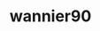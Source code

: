 ---
title: "wannier90"
layout: cache
categories: [package, develop]
meta: {"versions": ["3.1.0"], "compilers": ["gcc@=10.3.0", "gcc@=11.1.0", "gcc@=11.4.0", "gcc@=9.4.0", "oneapi@=2023.2.0", "oneapi@=2023.2.1"], "oss": ["sle_hpc15", "ubuntu20.04"], "platforms": ["linux"], "targets": ["aarch64", "neoverse_v1", "ppc64le", "x86_64", "x86_64_v3", "x86_64_v4"], "stacks": ["e4s", "e4s-arm", "e4s-cray-sles", "e4s-neoverse_v1", "e4s-oneapi", "e4s-power", "root"], "num_specs": 60, "num_specs_by_stack": {"e4s-cray-sles": 1, "root": 60, "e4s-arm": 5, "e4s-neoverse_v1": 11, "e4s-power": 14, "e4s-oneapi": 14, "e4s": 15}}
spec_details: [{"hash": "6w65axudlfr2vstcgggtql7ms5osunqr", "compiler": "gcc@=10.3.0", "versions": ["3.1.0"], "os": "sle_hpc15", "platform": "linux", "target": "x86_64_v4", "variants": ["build_system=makefile", "+shared"], "stacks": ["e4s-cray-sles", "root"], "size": "-", "tarball": "https://binaries.spack.io/develop/build_cache/linux-sle_hpc15-x86_64_v4/gcc-10.3.0/wannier90-3.1.0/linux-sle_hpc15-x86_64_v4-gcc-10.3.0-wannier90-3.1.0-6w65axudlfr2vstcgggtql7ms5osunqr.spack"}, {"hash": "sxx7fycp6t746eyz5izduk5lwmiz6z33", "compiler": "gcc@=11.4.0", "versions": ["3.1.0"], "os": "ubuntu20.04", "platform": "linux", "target": "aarch64", "variants": ["build_system=makefile", "+shared"], "stacks": ["e4s-arm", "root"], "size": "-", "tarball": "https://binaries.spack.io/develop/build_cache/linux-ubuntu20.04-aarch64/gcc-11.4.0/wannier90-3.1.0/linux-ubuntu20.04-aarch64-gcc-11.4.0-wannier90-3.1.0-sxx7fycp6t746eyz5izduk5lwmiz6z33.spack"}, {"hash": "q7vbjzudf6ghigy6cmv4tcvmujlyltxi", "compiler": "gcc@=11.4.0", "versions": ["3.1.0"], "os": "ubuntu20.04", "platform": "linux", "target": "aarch64", "variants": ["build_system=makefile", "+shared"], "stacks": ["e4s-arm", "root"], "size": "-", "tarball": "https://binaries.spack.io/develop/build_cache/linux-ubuntu20.04-aarch64/gcc-11.4.0/wannier90-3.1.0/linux-ubuntu20.04-aarch64-gcc-11.4.0-wannier90-3.1.0-q7vbjzudf6ghigy6cmv4tcvmujlyltxi.spack"}, {"hash": "szntc5rsq47ep7hwmaqz2phzeapa6xqg", "compiler": "gcc@=11.4.0", "versions": ["3.1.0"], "os": "ubuntu20.04", "platform": "linux", "target": "aarch64", "variants": ["build_system=makefile", "+shared"], "stacks": ["e4s-arm", "root"], "size": "-", "tarball": "https://binaries.spack.io/develop/build_cache/linux-ubuntu20.04-aarch64/gcc-11.4.0/wannier90-3.1.0/linux-ubuntu20.04-aarch64-gcc-11.4.0-wannier90-3.1.0-szntc5rsq47ep7hwmaqz2phzeapa6xqg.spack"}, {"hash": "u2j725kdulixl5alhn7m2zynjlcspjwe", "compiler": "gcc@=11.4.0", "versions": ["3.1.0"], "os": "ubuntu20.04", "platform": "linux", "target": "aarch64", "variants": ["build_system=makefile", "+shared"], "stacks": ["e4s-arm", "root"], "size": "-", "tarball": "https://binaries.spack.io/develop/build_cache/linux-ubuntu20.04-aarch64/gcc-11.4.0/wannier90-3.1.0/linux-ubuntu20.04-aarch64-gcc-11.4.0-wannier90-3.1.0-u2j725kdulixl5alhn7m2zynjlcspjwe.spack"}, {"hash": "yd6y3xvvmxl3jbpamb4vmco6wdkth3ud", "compiler": "gcc@=11.4.0", "versions": ["3.1.0"], "os": "ubuntu20.04", "platform": "linux", "target": "aarch64", "variants": ["build_system=makefile", "+shared"], "stacks": ["e4s-arm", "root"], "size": "-", "tarball": "https://binaries.spack.io/develop/build_cache/linux-ubuntu20.04-aarch64/gcc-11.4.0/wannier90-3.1.0/linux-ubuntu20.04-aarch64-gcc-11.4.0-wannier90-3.1.0-yd6y3xvvmxl3jbpamb4vmco6wdkth3ud.spack"}, {"hash": "qw54vkodzgq7dfo4nvohjegserq7xeh5", "compiler": "gcc@=11.4.0", "versions": ["3.1.0"], "os": "ubuntu20.04", "platform": "linux", "target": "neoverse_v1", "variants": ["build_system=makefile", "+shared"], "stacks": ["e4s-neoverse_v1", "root"], "size": "-", "tarball": "https://binaries.spack.io/develop/build_cache/linux-ubuntu20.04-neoverse_v1/gcc-11.4.0/wannier90-3.1.0/linux-ubuntu20.04-neoverse_v1-gcc-11.4.0-wannier90-3.1.0-qw54vkodzgq7dfo4nvohjegserq7xeh5.spack"}, {"hash": "55dufqazyreoulupdzwcwp4xuujx27ek", "compiler": "gcc@=11.4.0", "versions": ["3.1.0"], "os": "ubuntu20.04", "platform": "linux", "target": "neoverse_v1", "variants": ["build_system=makefile", "+shared"], "stacks": ["e4s-neoverse_v1", "root"], "size": "-", "tarball": "https://binaries.spack.io/develop/build_cache/linux-ubuntu20.04-neoverse_v1/gcc-11.4.0/wannier90-3.1.0/linux-ubuntu20.04-neoverse_v1-gcc-11.4.0-wannier90-3.1.0-55dufqazyreoulupdzwcwp4xuujx27ek.spack"}, {"hash": "siyemnlsbkhye5273k2zljanlfgzqlnc", "compiler": "gcc@=11.4.0", "versions": ["3.1.0"], "os": "ubuntu20.04", "platform": "linux", "target": "neoverse_v1", "variants": ["build_system=makefile", "+shared"], "stacks": ["e4s-neoverse_v1", "root"], "size": "-", "tarball": "https://binaries.spack.io/develop/build_cache/linux-ubuntu20.04-neoverse_v1/gcc-11.4.0/wannier90-3.1.0/linux-ubuntu20.04-neoverse_v1-gcc-11.4.0-wannier90-3.1.0-siyemnlsbkhye5273k2zljanlfgzqlnc.spack"}, {"hash": "e2shdvxcmgl4atm6gh2wdw5emyrnoong", "compiler": "gcc@=11.4.0", "versions": ["3.1.0"], "os": "ubuntu20.04", "platform": "linux", "target": "neoverse_v1", "variants": ["build_system=makefile", "+shared"], "stacks": ["e4s-neoverse_v1", "root"], "size": "-", "tarball": "https://binaries.spack.io/develop/build_cache/linux-ubuntu20.04-neoverse_v1/gcc-11.4.0/wannier90-3.1.0/linux-ubuntu20.04-neoverse_v1-gcc-11.4.0-wannier90-3.1.0-e2shdvxcmgl4atm6gh2wdw5emyrnoong.spack"}, {"hash": "hgbfuenglumcgalxrtfyvw3wcby6pu3k", "compiler": "gcc@=11.4.0", "versions": ["3.1.0"], "os": "ubuntu20.04", "platform": "linux", "target": "neoverse_v1", "variants": ["build_system=makefile", "+shared"], "stacks": ["e4s-neoverse_v1", "root"], "size": "-", "tarball": "https://binaries.spack.io/develop/build_cache/linux-ubuntu20.04-neoverse_v1/gcc-11.4.0/wannier90-3.1.0/linux-ubuntu20.04-neoverse_v1-gcc-11.4.0-wannier90-3.1.0-hgbfuenglumcgalxrtfyvw3wcby6pu3k.spack"}, {"hash": "vxc5l7z543bmbdlxpdayiron3mdbeenz", "compiler": "gcc@=11.4.0", "versions": ["3.1.0"], "os": "ubuntu20.04", "platform": "linux", "target": "neoverse_v1", "variants": ["build_system=makefile", "+shared"], "stacks": ["e4s-neoverse_v1", "root"], "size": "-", "tarball": "https://binaries.spack.io/develop/build_cache/linux-ubuntu20.04-neoverse_v1/gcc-11.4.0/wannier90-3.1.0/linux-ubuntu20.04-neoverse_v1-gcc-11.4.0-wannier90-3.1.0-vxc5l7z543bmbdlxpdayiron3mdbeenz.spack"}, {"hash": "ao2yynpgjpv6glcutquca6fya7otehoh", "compiler": "gcc@=11.4.0", "versions": ["3.1.0"], "os": "ubuntu20.04", "platform": "linux", "target": "neoverse_v1", "variants": ["build_system=makefile", "+shared"], "stacks": ["e4s-neoverse_v1", "root"], "size": "-", "tarball": "https://binaries.spack.io/develop/build_cache/linux-ubuntu20.04-neoverse_v1/gcc-11.4.0/wannier90-3.1.0/linux-ubuntu20.04-neoverse_v1-gcc-11.4.0-wannier90-3.1.0-ao2yynpgjpv6glcutquca6fya7otehoh.spack"}, {"hash": "eaub4cwgdll3bmoy2ka6t6m5xih2d7xf", "compiler": "gcc@=11.4.0", "versions": ["3.1.0"], "os": "ubuntu20.04", "platform": "linux", "target": "neoverse_v1", "variants": ["build_system=makefile", "+shared"], "stacks": ["e4s-neoverse_v1", "root"], "size": "-", "tarball": "https://binaries.spack.io/develop/build_cache/linux-ubuntu20.04-neoverse_v1/gcc-11.4.0/wannier90-3.1.0/linux-ubuntu20.04-neoverse_v1-gcc-11.4.0-wannier90-3.1.0-eaub4cwgdll3bmoy2ka6t6m5xih2d7xf.spack"}, {"hash": "njmh3y4efr6lie2hcogbwfhdc64sdsbe", "compiler": "gcc@=11.4.0", "versions": ["3.1.0"], "os": "ubuntu20.04", "platform": "linux", "target": "neoverse_v1", "variants": ["build_system=makefile", "+shared"], "stacks": ["e4s-neoverse_v1", "root"], "size": "-", "tarball": "https://binaries.spack.io/develop/build_cache/linux-ubuntu20.04-neoverse_v1/gcc-11.4.0/wannier90-3.1.0/linux-ubuntu20.04-neoverse_v1-gcc-11.4.0-wannier90-3.1.0-njmh3y4efr6lie2hcogbwfhdc64sdsbe.spack"}, {"hash": "kbo2m5757ktaclhz5vbaxzs576ppqooo", "compiler": "gcc@=11.4.0", "versions": ["3.1.0"], "os": "ubuntu20.04", "platform": "linux", "target": "neoverse_v1", "variants": ["build_system=makefile", "+shared"], "stacks": ["e4s-neoverse_v1", "root"], "size": "-", "tarball": "https://binaries.spack.io/develop/build_cache/linux-ubuntu20.04-neoverse_v1/gcc-11.4.0/wannier90-3.1.0/linux-ubuntu20.04-neoverse_v1-gcc-11.4.0-wannier90-3.1.0-kbo2m5757ktaclhz5vbaxzs576ppqooo.spack"}, {"hash": "essgeab2q2sfzjufyiz23yr73x7bmv2x", "compiler": "gcc@=11.4.0", "versions": ["3.1.0"], "os": "ubuntu20.04", "platform": "linux", "target": "neoverse_v1", "variants": ["build_system=makefile", "+shared"], "stacks": ["e4s-neoverse_v1", "root"], "size": "-", "tarball": "https://binaries.spack.io/develop/build_cache/linux-ubuntu20.04-neoverse_v1/gcc-11.4.0/wannier90-3.1.0/linux-ubuntu20.04-neoverse_v1-gcc-11.4.0-wannier90-3.1.0-essgeab2q2sfzjufyiz23yr73x7bmv2x.spack"}, {"hash": "qeiut26nlk3ucuglh6bigwuacxcnsckb", "compiler": "gcc@=11.1.0", "versions": ["3.1.0"], "os": "ubuntu20.04", "platform": "linux", "target": "ppc64le", "variants": ["build_system=makefile", "+shared"], "stacks": ["e4s-power", "root"], "size": "-", "tarball": "https://binaries.spack.io/develop/build_cache/linux-ubuntu20.04-ppc64le/gcc-11.1.0/wannier90-3.1.0/linux-ubuntu20.04-ppc64le-gcc-11.1.0-wannier90-3.1.0-qeiut26nlk3ucuglh6bigwuacxcnsckb.spack"}, {"hash": "swm237gqivtp64trp6q7ibhvrrh7y7xw", "compiler": "gcc@=9.4.0", "versions": ["3.1.0"], "os": "ubuntu20.04", "platform": "linux", "target": "ppc64le", "variants": ["build_system=makefile", "+shared"], "stacks": ["e4s-power", "root"], "size": "-", "tarball": "https://binaries.spack.io/develop/build_cache/linux-ubuntu20.04-ppc64le/gcc-9.4.0/wannier90-3.1.0/linux-ubuntu20.04-ppc64le-gcc-9.4.0-wannier90-3.1.0-swm237gqivtp64trp6q7ibhvrrh7y7xw.spack"}, {"hash": "yjeoaf6idrndmalod5ogidxxnulzk5wf", "compiler": "gcc@=9.4.0", "versions": ["3.1.0"], "os": "ubuntu20.04", "platform": "linux", "target": "ppc64le", "variants": ["build_system=makefile", "+shared"], "stacks": ["e4s-power", "root"], "size": "-", "tarball": "https://binaries.spack.io/develop/build_cache/linux-ubuntu20.04-ppc64le/gcc-9.4.0/wannier90-3.1.0/linux-ubuntu20.04-ppc64le-gcc-9.4.0-wannier90-3.1.0-yjeoaf6idrndmalod5ogidxxnulzk5wf.spack"}, {"hash": "vodmjn3qvuphmg6z5sxi45aglfvo7d36", "compiler": "gcc@=9.4.0", "versions": ["3.1.0"], "os": "ubuntu20.04", "platform": "linux", "target": "ppc64le", "variants": ["build_system=makefile", "+shared"], "stacks": ["e4s-power", "root"], "size": "-", "tarball": "https://binaries.spack.io/develop/build_cache/linux-ubuntu20.04-ppc64le/gcc-9.4.0/wannier90-3.1.0/linux-ubuntu20.04-ppc64le-gcc-9.4.0-wannier90-3.1.0-vodmjn3qvuphmg6z5sxi45aglfvo7d36.spack"}, {"hash": "5plibvajzwplre5pbipfjujwfnjxy2fx", "compiler": "gcc@=9.4.0", "versions": ["3.1.0"], "os": "ubuntu20.04", "platform": "linux", "target": "ppc64le", "variants": ["build_system=makefile", "+shared"], "stacks": ["e4s-power", "root"], "size": "-", "tarball": "https://binaries.spack.io/develop/build_cache/linux-ubuntu20.04-ppc64le/gcc-9.4.0/wannier90-3.1.0/linux-ubuntu20.04-ppc64le-gcc-9.4.0-wannier90-3.1.0-5plibvajzwplre5pbipfjujwfnjxy2fx.spack"}, {"hash": "am7lwqc3g6j24kmp6kg7u6x7fas6kgwi", "compiler": "gcc@=9.4.0", "versions": ["3.1.0"], "os": "ubuntu20.04", "platform": "linux", "target": "ppc64le", "variants": ["build_system=makefile", "+shared"], "stacks": ["e4s-power", "root"], "size": "-", "tarball": "https://binaries.spack.io/develop/build_cache/linux-ubuntu20.04-ppc64le/gcc-9.4.0/wannier90-3.1.0/linux-ubuntu20.04-ppc64le-gcc-9.4.0-wannier90-3.1.0-am7lwqc3g6j24kmp6kg7u6x7fas6kgwi.spack"}, {"hash": "xxpzoz44zcmz6xjjaj6wabkfhhq37sr7", "compiler": "gcc@=9.4.0", "versions": ["3.1.0"], "os": "ubuntu20.04", "platform": "linux", "target": "ppc64le", "variants": ["build_system=makefile", "+shared"], "stacks": ["e4s-power", "root"], "size": "-", "tarball": "https://binaries.spack.io/develop/build_cache/linux-ubuntu20.04-ppc64le/gcc-9.4.0/wannier90-3.1.0/linux-ubuntu20.04-ppc64le-gcc-9.4.0-wannier90-3.1.0-xxpzoz44zcmz6xjjaj6wabkfhhq37sr7.spack"}, {"hash": "ukg32bbd6ctnzxprhj3cypucyx43tldk", "compiler": "gcc@=9.4.0", "versions": ["3.1.0"], "os": "ubuntu20.04", "platform": "linux", "target": "ppc64le", "variants": ["build_system=makefile", "+shared"], "stacks": ["e4s-power", "root"], "size": "-", "tarball": "https://binaries.spack.io/develop/build_cache/linux-ubuntu20.04-ppc64le/gcc-9.4.0/wannier90-3.1.0/linux-ubuntu20.04-ppc64le-gcc-9.4.0-wannier90-3.1.0-ukg32bbd6ctnzxprhj3cypucyx43tldk.spack"}, {"hash": "m5rw323gccm423r5yjb75xt3u2ry43fu", "compiler": "gcc@=9.4.0", "versions": ["3.1.0"], "os": "ubuntu20.04", "platform": "linux", "target": "ppc64le", "variants": ["build_system=makefile", "+shared"], "stacks": ["e4s-power", "root"], "size": "-", "tarball": "https://binaries.spack.io/develop/build_cache/linux-ubuntu20.04-ppc64le/gcc-9.4.0/wannier90-3.1.0/linux-ubuntu20.04-ppc64le-gcc-9.4.0-wannier90-3.1.0-m5rw323gccm423r5yjb75xt3u2ry43fu.spack"}, {"hash": "jtlttx6hrpurjj5bh5zu7a6fqtqap5y3", "compiler": "gcc@=9.4.0", "versions": ["3.1.0"], "os": "ubuntu20.04", "platform": "linux", "target": "ppc64le", "variants": ["build_system=makefile", "+shared"], "stacks": ["e4s-power", "root"], "size": "-", "tarball": "https://binaries.spack.io/develop/build_cache/linux-ubuntu20.04-ppc64le/gcc-9.4.0/wannier90-3.1.0/linux-ubuntu20.04-ppc64le-gcc-9.4.0-wannier90-3.1.0-jtlttx6hrpurjj5bh5zu7a6fqtqap5y3.spack"}, {"hash": "yxl66n5stmklwzzfmccxpmqm4vmfmih4", "compiler": "gcc@=9.4.0", "versions": ["3.1.0"], "os": "ubuntu20.04", "platform": "linux", "target": "ppc64le", "variants": ["build_system=makefile", "+shared"], "stacks": ["e4s-power", "root"], "size": "-", "tarball": "https://binaries.spack.io/develop/build_cache/linux-ubuntu20.04-ppc64le/gcc-9.4.0/wannier90-3.1.0/linux-ubuntu20.04-ppc64le-gcc-9.4.0-wannier90-3.1.0-yxl66n5stmklwzzfmccxpmqm4vmfmih4.spack"}, {"hash": "e3mgbcunjna73ehmaxttqkps2ofzimkt", "compiler": "gcc@=9.4.0", "versions": ["3.1.0"], "os": "ubuntu20.04", "platform": "linux", "target": "ppc64le", "variants": ["build_system=makefile", "+shared"], "stacks": ["e4s-power", "root"], "size": "-", "tarball": "https://binaries.spack.io/develop/build_cache/linux-ubuntu20.04-ppc64le/gcc-9.4.0/wannier90-3.1.0/linux-ubuntu20.04-ppc64le-gcc-9.4.0-wannier90-3.1.0-e3mgbcunjna73ehmaxttqkps2ofzimkt.spack"}, {"hash": "um3bp7rldwvfcfe3lk22um623swdzeta", "compiler": "gcc@=9.4.0", "versions": ["3.1.0"], "os": "ubuntu20.04", "platform": "linux", "target": "ppc64le", "variants": ["build_system=makefile", "+shared"], "stacks": ["e4s-power", "root"], "size": "-", "tarball": "https://binaries.spack.io/develop/build_cache/linux-ubuntu20.04-ppc64le/gcc-9.4.0/wannier90-3.1.0/linux-ubuntu20.04-ppc64le-gcc-9.4.0-wannier90-3.1.0-um3bp7rldwvfcfe3lk22um623swdzeta.spack"}, {"hash": "rojtzmwttfscw6m5j6eyvzsutacekrn6", "compiler": "gcc@=9.4.0", "versions": ["3.1.0"], "os": "ubuntu20.04", "platform": "linux", "target": "ppc64le", "variants": ["build_system=makefile", "+shared"], "stacks": ["e4s-power", "root"], "size": "-", "tarball": "https://binaries.spack.io/develop/build_cache/linux-ubuntu20.04-ppc64le/gcc-9.4.0/wannier90-3.1.0/linux-ubuntu20.04-ppc64le-gcc-9.4.0-wannier90-3.1.0-rojtzmwttfscw6m5j6eyvzsutacekrn6.spack"}, {"hash": "u62g6inhk2jk3v3s7kpfymvayo5n7wcc", "compiler": "oneapi@=2023.2.0", "versions": ["3.1.0"], "os": "ubuntu20.04", "platform": "linux", "target": "x86_64", "variants": ["build_system=makefile", "+shared"], "stacks": ["root", "e4s-oneapi"], "size": "-", "tarball": "https://binaries.spack.io/develop/build_cache/linux-ubuntu20.04-x86_64/oneapi-2023.2.0/wannier90-3.1.0/linux-ubuntu20.04-x86_64-oneapi-2023.2.0-wannier90-3.1.0-u62g6inhk2jk3v3s7kpfymvayo5n7wcc.spack"}, {"hash": "35dtivaao5jxpccufrkwneyz77jvz2kx", "compiler": "gcc@=11.1.0", "versions": ["3.1.0"], "os": "ubuntu20.04", "platform": "linux", "target": "x86_64_v3", "variants": ["build_system=makefile", "+shared"], "stacks": ["e4s", "root"], "size": "-", "tarball": "https://binaries.spack.io/develop/build_cache/linux-ubuntu20.04-x86_64_v3/gcc-11.1.0/wannier90-3.1.0/linux-ubuntu20.04-x86_64_v3-gcc-11.1.0-wannier90-3.1.0-35dtivaao5jxpccufrkwneyz77jvz2kx.spack"}, {"hash": "74tmfltncvixpli7dnzzfndqtyablkv7", "compiler": "gcc@=11.4.0", "versions": ["3.1.0"], "os": "ubuntu20.04", "platform": "linux", "target": "x86_64_v3", "variants": ["build_system=makefile", "+shared"], "stacks": ["e4s", "root"], "size": "-", "tarball": "https://binaries.spack.io/develop/build_cache/linux-ubuntu20.04-x86_64_v3/gcc-11.4.0/wannier90-3.1.0/linux-ubuntu20.04-x86_64_v3-gcc-11.4.0-wannier90-3.1.0-74tmfltncvixpli7dnzzfndqtyablkv7.spack"}, {"hash": "huzvhpjp6fikbfkpcjuoxaqk5n32lvl4", "compiler": "gcc@=11.4.0", "versions": ["3.1.0"], "os": "ubuntu20.04", "platform": "linux", "target": "x86_64_v3", "variants": ["build_system=makefile", "+shared"], "stacks": ["e4s", "root"], "size": "-", "tarball": "https://binaries.spack.io/develop/build_cache/linux-ubuntu20.04-x86_64_v3/gcc-11.4.0/wannier90-3.1.0/linux-ubuntu20.04-x86_64_v3-gcc-11.4.0-wannier90-3.1.0-huzvhpjp6fikbfkpcjuoxaqk5n32lvl4.spack"}, {"hash": "5kun252lnknddwmlq4w3urmcw6lpbrmb", "compiler": "gcc@=11.4.0", "versions": ["3.1.0"], "os": "ubuntu20.04", "platform": "linux", "target": "x86_64_v3", "variants": ["build_system=makefile", "+shared"], "stacks": ["e4s", "root"], "size": "-", "tarball": "https://binaries.spack.io/develop/build_cache/linux-ubuntu20.04-x86_64_v3/gcc-11.4.0/wannier90-3.1.0/linux-ubuntu20.04-x86_64_v3-gcc-11.4.0-wannier90-3.1.0-5kun252lnknddwmlq4w3urmcw6lpbrmb.spack"}, {"hash": "othgxeysqnfvf62c7pnoaaaznhegmute", "compiler": "gcc@=11.4.0", "versions": ["3.1.0"], "os": "ubuntu20.04", "platform": "linux", "target": "x86_64_v3", "variants": ["build_system=makefile", "+shared"], "stacks": ["e4s", "root"], "size": "-", "tarball": "https://binaries.spack.io/develop/build_cache/linux-ubuntu20.04-x86_64_v3/gcc-11.4.0/wannier90-3.1.0/linux-ubuntu20.04-x86_64_v3-gcc-11.4.0-wannier90-3.1.0-othgxeysqnfvf62c7pnoaaaznhegmute.spack"}, {"hash": "4tihn27fep64l3nswezvre4xij5tyxub", "compiler": "gcc@=11.4.0", "versions": ["3.1.0"], "os": "ubuntu20.04", "platform": "linux", "target": "x86_64_v3", "variants": ["build_system=makefile", "+shared"], "stacks": ["e4s", "root"], "size": "-", "tarball": "https://binaries.spack.io/develop/build_cache/linux-ubuntu20.04-x86_64_v3/gcc-11.4.0/wannier90-3.1.0/linux-ubuntu20.04-x86_64_v3-gcc-11.4.0-wannier90-3.1.0-4tihn27fep64l3nswezvre4xij5tyxub.spack"}, {"hash": "7cp7z2x7otzayj7o7xhzu3nxk4gxwqak", "compiler": "gcc@=11.4.0", "versions": ["3.1.0"], "os": "ubuntu20.04", "platform": "linux", "target": "x86_64_v3", "variants": ["build_system=makefile", "+shared"], "stacks": ["e4s", "root"], "size": "-", "tarball": "https://binaries.spack.io/develop/build_cache/linux-ubuntu20.04-x86_64_v3/gcc-11.4.0/wannier90-3.1.0/linux-ubuntu20.04-x86_64_v3-gcc-11.4.0-wannier90-3.1.0-7cp7z2x7otzayj7o7xhzu3nxk4gxwqak.spack"}, {"hash": "ec42msle34lv7fpdyb7fyuychyv5obyk", "compiler": "gcc@=11.4.0", "versions": ["3.1.0"], "os": "ubuntu20.04", "platform": "linux", "target": "x86_64_v3", "variants": ["build_system=makefile", "+shared"], "stacks": ["e4s", "root"], "size": "-", "tarball": "https://binaries.spack.io/develop/build_cache/linux-ubuntu20.04-x86_64_v3/gcc-11.4.0/wannier90-3.1.0/linux-ubuntu20.04-x86_64_v3-gcc-11.4.0-wannier90-3.1.0-ec42msle34lv7fpdyb7fyuychyv5obyk.spack"}, {"hash": "o2d7mgvyro7qbxcdm2i2behglx4nmylu", "compiler": "gcc@=11.4.0", "versions": ["3.1.0"], "os": "ubuntu20.04", "platform": "linux", "target": "x86_64_v3", "variants": ["build_system=makefile", "+shared"], "stacks": ["e4s", "root"], "size": "-", "tarball": "https://binaries.spack.io/develop/build_cache/linux-ubuntu20.04-x86_64_v3/gcc-11.4.0/wannier90-3.1.0/linux-ubuntu20.04-x86_64_v3-gcc-11.4.0-wannier90-3.1.0-o2d7mgvyro7qbxcdm2i2behglx4nmylu.spack"}, {"hash": "lxdxqiaokanthbm5qlohsacb6ee5yqvu", "compiler": "gcc@=11.4.0", "versions": ["3.1.0"], "os": "ubuntu20.04", "platform": "linux", "target": "x86_64_v3", "variants": ["build_system=makefile", "+shared"], "stacks": ["e4s", "root"], "size": "-", "tarball": "https://binaries.spack.io/develop/build_cache/linux-ubuntu20.04-x86_64_v3/gcc-11.4.0/wannier90-3.1.0/linux-ubuntu20.04-x86_64_v3-gcc-11.4.0-wannier90-3.1.0-lxdxqiaokanthbm5qlohsacb6ee5yqvu.spack"}, {"hash": "v2jfnayw24dw5t7sv73754sgkjalubjd", "compiler": "gcc@=11.4.0", "versions": ["3.1.0"], "os": "ubuntu20.04", "platform": "linux", "target": "x86_64_v3", "variants": ["build_system=makefile", "+shared"], "stacks": ["e4s", "root"], "size": "-", "tarball": "https://binaries.spack.io/develop/build_cache/linux-ubuntu20.04-x86_64_v3/gcc-11.4.0/wannier90-3.1.0/linux-ubuntu20.04-x86_64_v3-gcc-11.4.0-wannier90-3.1.0-v2jfnayw24dw5t7sv73754sgkjalubjd.spack"}, {"hash": "lqzh7upoznvee6p7ztv2wh6rocjpks23", "compiler": "gcc@=11.4.0", "versions": ["3.1.0"], "os": "ubuntu20.04", "platform": "linux", "target": "x86_64_v3", "variants": ["build_system=makefile", "+shared"], "stacks": ["e4s", "root"], "size": "-", "tarball": "https://binaries.spack.io/develop/build_cache/linux-ubuntu20.04-x86_64_v3/gcc-11.4.0/wannier90-3.1.0/linux-ubuntu20.04-x86_64_v3-gcc-11.4.0-wannier90-3.1.0-lqzh7upoznvee6p7ztv2wh6rocjpks23.spack"}, {"hash": "ylgpp7crbqkqjv7y7z2m4xi46fbq5zsu", "compiler": "gcc@=11.4.0", "versions": ["3.1.0"], "os": "ubuntu20.04", "platform": "linux", "target": "x86_64_v3", "variants": ["build_system=makefile", "+shared"], "stacks": ["e4s", "root"], "size": "-", "tarball": "https://binaries.spack.io/develop/build_cache/linux-ubuntu20.04-x86_64_v3/gcc-11.4.0/wannier90-3.1.0/linux-ubuntu20.04-x86_64_v3-gcc-11.4.0-wannier90-3.1.0-ylgpp7crbqkqjv7y7z2m4xi46fbq5zsu.spack"}, {"hash": "yy5nvp6g7eljrpatsszjsghjm6igorpd", "compiler": "gcc@=11.4.0", "versions": ["3.1.0"], "os": "ubuntu20.04", "platform": "linux", "target": "x86_64_v3", "variants": ["build_system=makefile", "+shared"], "stacks": ["e4s", "root"], "size": "-", "tarball": "https://binaries.spack.io/develop/build_cache/linux-ubuntu20.04-x86_64_v3/gcc-11.4.0/wannier90-3.1.0/linux-ubuntu20.04-x86_64_v3-gcc-11.4.0-wannier90-3.1.0-yy5nvp6g7eljrpatsszjsghjm6igorpd.spack"}, {"hash": "z7nug2bwsdquzhxtkskvmnpgk3xeg6c7", "compiler": "gcc@=11.4.0", "versions": ["3.1.0"], "os": "ubuntu20.04", "platform": "linux", "target": "x86_64_v3", "variants": ["build_system=makefile", "+shared"], "stacks": ["e4s", "root"], "size": "-", "tarball": "https://binaries.spack.io/develop/build_cache/linux-ubuntu20.04-x86_64_v3/gcc-11.4.0/wannier90-3.1.0/linux-ubuntu20.04-x86_64_v3-gcc-11.4.0-wannier90-3.1.0-z7nug2bwsdquzhxtkskvmnpgk3xeg6c7.spack"}, {"hash": "6ceurana4smwpex6fra7my3pg3triibz", "compiler": "oneapi@=2023.2.0", "versions": ["3.1.0"], "os": "ubuntu20.04", "platform": "linux", "target": "x86_64_v3", "variants": ["build_system=makefile", "+shared"], "stacks": ["root", "e4s-oneapi"], "size": "-", "tarball": "https://binaries.spack.io/develop/build_cache/linux-ubuntu20.04-x86_64_v3/oneapi-2023.2.0/wannier90-3.1.0/linux-ubuntu20.04-x86_64_v3-oneapi-2023.2.0-wannier90-3.1.0-6ceurana4smwpex6fra7my3pg3triibz.spack"}, {"hash": "jmwzuku5u3lusm7e3lwrumuttlgk7235", "compiler": "oneapi@=2023.2.0", "versions": ["3.1.0"], "os": "ubuntu20.04", "platform": "linux", "target": "x86_64_v3", "variants": ["build_system=makefile", "+shared"], "stacks": ["root", "e4s-oneapi"], "size": "-", "tarball": "https://binaries.spack.io/develop/build_cache/linux-ubuntu20.04-x86_64_v3/oneapi-2023.2.0/wannier90-3.1.0/linux-ubuntu20.04-x86_64_v3-oneapi-2023.2.0-wannier90-3.1.0-jmwzuku5u3lusm7e3lwrumuttlgk7235.spack"}, {"hash": "lkrzaneyekefypc7xgii2k5hjw3vdczw", "compiler": "oneapi@=2023.2.0", "versions": ["3.1.0"], "os": "ubuntu20.04", "platform": "linux", "target": "x86_64_v3", "variants": ["build_system=makefile", "+shared"], "stacks": ["root", "e4s-oneapi"], "size": "-", "tarball": "https://binaries.spack.io/develop/build_cache/linux-ubuntu20.04-x86_64_v3/oneapi-2023.2.0/wannier90-3.1.0/linux-ubuntu20.04-x86_64_v3-oneapi-2023.2.0-wannier90-3.1.0-lkrzaneyekefypc7xgii2k5hjw3vdczw.spack"}, {"hash": "uabc4jov5ajmrn2qhfaohati6stqgj2o", "compiler": "oneapi@=2023.2.0", "versions": ["3.1.0"], "os": "ubuntu20.04", "platform": "linux", "target": "x86_64_v3", "variants": ["build_system=makefile", "+shared"], "stacks": ["root", "e4s-oneapi"], "size": "-", "tarball": "https://binaries.spack.io/develop/build_cache/linux-ubuntu20.04-x86_64_v3/oneapi-2023.2.0/wannier90-3.1.0/linux-ubuntu20.04-x86_64_v3-oneapi-2023.2.0-wannier90-3.1.0-uabc4jov5ajmrn2qhfaohati6stqgj2o.spack"}, {"hash": "phjadl3am2dvwhyljhsyswupctsh4hln", "compiler": "oneapi@=2023.2.0", "versions": ["3.1.0"], "os": "ubuntu20.04", "platform": "linux", "target": "x86_64_v3", "variants": ["build_system=makefile", "+shared"], "stacks": ["root", "e4s-oneapi"], "size": "-", "tarball": "https://binaries.spack.io/develop/build_cache/linux-ubuntu20.04-x86_64_v3/oneapi-2023.2.0/wannier90-3.1.0/linux-ubuntu20.04-x86_64_v3-oneapi-2023.2.0-wannier90-3.1.0-phjadl3am2dvwhyljhsyswupctsh4hln.spack"}, {"hash": "zmj5itrgvoruyrdoml2uj5gfwk3crt6v", "compiler": "oneapi@=2023.2.0", "versions": ["3.1.0"], "os": "ubuntu20.04", "platform": "linux", "target": "x86_64_v3", "variants": ["build_system=makefile", "+shared"], "stacks": ["root", "e4s-oneapi"], "size": "-", "tarball": "https://binaries.spack.io/develop/build_cache/linux-ubuntu20.04-x86_64_v3/oneapi-2023.2.0/wannier90-3.1.0/linux-ubuntu20.04-x86_64_v3-oneapi-2023.2.0-wannier90-3.1.0-zmj5itrgvoruyrdoml2uj5gfwk3crt6v.spack"}, {"hash": "fyn5nvbswwiapzrmtrcsmxbiqitf3u6j", "compiler": "oneapi@=2023.2.0", "versions": ["3.1.0"], "os": "ubuntu20.04", "platform": "linux", "target": "x86_64_v3", "variants": ["build_system=makefile", "+shared"], "stacks": ["root", "e4s-oneapi"], "size": "-", "tarball": "https://binaries.spack.io/develop/build_cache/linux-ubuntu20.04-x86_64_v3/oneapi-2023.2.0/wannier90-3.1.0/linux-ubuntu20.04-x86_64_v3-oneapi-2023.2.0-wannier90-3.1.0-fyn5nvbswwiapzrmtrcsmxbiqitf3u6j.spack"}, {"hash": "z7rojgqq2jo2zxhf3pwlki6btm4i7owz", "compiler": "oneapi@=2023.2.0", "versions": ["3.1.0"], "os": "ubuntu20.04", "platform": "linux", "target": "x86_64_v3", "variants": ["build_system=makefile", "+shared"], "stacks": ["root", "e4s-oneapi"], "size": "-", "tarball": "https://binaries.spack.io/develop/build_cache/linux-ubuntu20.04-x86_64_v3/oneapi-2023.2.0/wannier90-3.1.0/linux-ubuntu20.04-x86_64_v3-oneapi-2023.2.0-wannier90-3.1.0-z7rojgqq2jo2zxhf3pwlki6btm4i7owz.spack"}, {"hash": "5qx2jeq7bgxf5ahaaphhv4m3mgm5cngo", "compiler": "oneapi@=2023.2.1", "versions": ["3.1.0"], "os": "ubuntu20.04", "platform": "linux", "target": "x86_64_v3", "variants": ["build_system=makefile", "+shared"], "stacks": ["root", "e4s-oneapi"], "size": "-", "tarball": "https://binaries.spack.io/develop/build_cache/linux-ubuntu20.04-x86_64_v3/oneapi-2023.2.1/wannier90-3.1.0/linux-ubuntu20.04-x86_64_v3-oneapi-2023.2.1-wannier90-3.1.0-5qx2jeq7bgxf5ahaaphhv4m3mgm5cngo.spack"}, {"hash": "xqfjdmg3ocqc6vcvy77o4xtpn75uijow", "compiler": "oneapi@=2023.2.1", "versions": ["3.1.0"], "os": "ubuntu20.04", "platform": "linux", "target": "x86_64_v3", "variants": ["build_system=makefile", "+shared"], "stacks": ["root", "e4s-oneapi"], "size": "-", "tarball": "https://binaries.spack.io/develop/build_cache/linux-ubuntu20.04-x86_64_v3/oneapi-2023.2.1/wannier90-3.1.0/linux-ubuntu20.04-x86_64_v3-oneapi-2023.2.1-wannier90-3.1.0-xqfjdmg3ocqc6vcvy77o4xtpn75uijow.spack"}, {"hash": "ytwttgu2ixo4s4nmoadcqiy3hrhltgs2", "compiler": "oneapi@=2023.2.1", "versions": ["3.1.0"], "os": "ubuntu20.04", "platform": "linux", "target": "x86_64_v3", "variants": ["build_system=makefile", "+shared"], "stacks": ["root", "e4s-oneapi"], "size": "-", "tarball": "https://binaries.spack.io/develop/build_cache/linux-ubuntu20.04-x86_64_v3/oneapi-2023.2.1/wannier90-3.1.0/linux-ubuntu20.04-x86_64_v3-oneapi-2023.2.1-wannier90-3.1.0-ytwttgu2ixo4s4nmoadcqiy3hrhltgs2.spack"}, {"hash": "r6qsazqd67myvocjrbeeygycxcrz5buh", "compiler": "oneapi@=2023.2.1", "versions": ["3.1.0"], "os": "ubuntu20.04", "platform": "linux", "target": "x86_64_v3", "variants": ["build_system=makefile", "+shared"], "stacks": ["root", "e4s-oneapi"], "size": "-", "tarball": "https://binaries.spack.io/develop/build_cache/linux-ubuntu20.04-x86_64_v3/oneapi-2023.2.1/wannier90-3.1.0/linux-ubuntu20.04-x86_64_v3-oneapi-2023.2.1-wannier90-3.1.0-r6qsazqd67myvocjrbeeygycxcrz5buh.spack"}, {"hash": "qrzhs4zoujntsa6a2vuyevag35nspeq2", "compiler": "oneapi@=2023.2.1", "versions": ["3.1.0"], "os": "ubuntu20.04", "platform": "linux", "target": "x86_64_v3", "variants": ["build_system=makefile", "+shared"], "stacks": ["root", "e4s-oneapi"], "size": "-", "tarball": "https://binaries.spack.io/develop/build_cache/linux-ubuntu20.04-x86_64_v3/oneapi-2023.2.1/wannier90-3.1.0/linux-ubuntu20.04-x86_64_v3-oneapi-2023.2.1-wannier90-3.1.0-qrzhs4zoujntsa6a2vuyevag35nspeq2.spack"}]
---